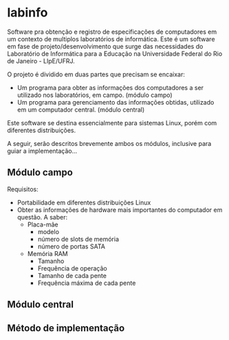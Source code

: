 # labinfo

Software pra obtenção e registro de especificações de computadores em um contexto de multiplos laboratórios de informática.
Este é um software em fase de projeto/desenvolvimento que surge das necessidades do Laboratório de Informática para a Educação na Universidade Federal do Rio de Janeiro - LIpE/UFRJ.

O projeto é dividido em duas partes que precisam se encaixar:
* Um programa para obter as informações dos computadores a ser utilizado nos laboratórios, em campo. (módulo campo)
* Um programa para gerenciamento das informações obtidas, utilizado em um computador central. (módulo central)

Este software se destina essencialmente para sistemas Linux, porém com diferentes distribuições.

A seguir, serão descritos brevemente ambos os módulos, inclusive para guiar a implementação...

## Módulo campo

Requisitos:
* Portabilidade em diferentes distribuições Linux
* Obter as informações de hardware mais importantes do computador em questão. A saber:
	* Placa-mãe
		* modelo
		* número de slots de memória
		* número de portas SATA
	* Memória RAM
		* Tamanho
		* Frequência de operação
		* Tamanho de cada pente
		* Frequência máxima de cada pente

## Módulo central

## Método de implementação

